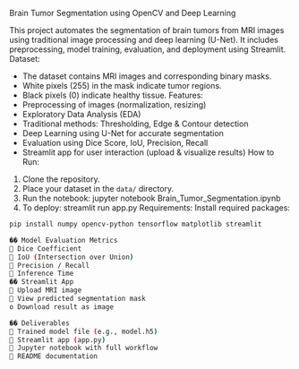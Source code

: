 Brain Tumor Segmentation using OpenCV and Deep Learning

This project automates the segmentation of brain tumors from MRI images
using traditional image processing and deep learning (U-Net). It includes
preprocessing, model training, evaluation, and deployment using Streamlit.
Dataset:
- The dataset contains MRI images and corresponding binary masks.
- White pixels (255) in the mask indicate tumor regions.
- Black pixels (0) indicate healthy tissue.
Features:
- Preprocessing of images (normalization, resizing)
- Exploratory Data Analysis (EDA)
- Traditional methods: Thresholding, Edge &amp; Contour detection
- Deep Learning using U-Net for accurate segmentation
- Evaluation using Dice Score, IoU, Precision, Recall
- Streamlit app for user interaction (upload &amp; visualize results)
How to Run:
1. Clone the repository.
2. Place your dataset in the `data/` directory.
3. Run the notebook:
jupyter notebook Brain_Tumor_Segmentation.ipynb
4. To deploy:
streamlit run app.py
Requirements:
Install required packages:
```bash
pip install numpy opencv-python tensorflow matplotlib streamlit

�� Model Evaluation Metrics
 Dice Coefficient
 IoU (Intersection over Union)
 Precision / Recall
 Inference Time
�� Streamlit App
 Upload MRI image
 View predicted segmentation mask
o Download result as image

�� Deliverables
 Trained model file (e.g., model.h5)
 Streamlit app (app.py)
 Jupyter notebook with full workflow
 README documentation
